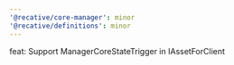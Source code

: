```yaml
---
'@recative/core-manager': minor
'@recative/definitions': minor
---
```


feat: Support ManagerCoreStateTrigger in IAssetForClient
